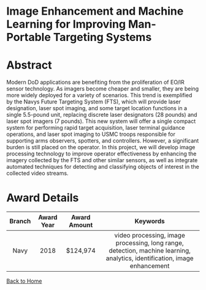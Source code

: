 
Image Enhancement and Machine Learning for Improving Man-Portable Targeting Systems
===================================================================================

# Abstract


Modern DoD applications are benefiting from the proliferation of EO/IR sensor technology. As imagers become cheaper and smaller, they are being more widely deployed for a variety of scenarios. This trend is exemplified by the Navys Future Targeting System (FTS), which will provide laser designation, laser spot imaging, and some target location functions in a single 5.5-pound unit, replacing discrete laser designators (28 pounds) and laser spot imagers (7 pounds). This new system will offer a single compact system for performing rapid target acquisition, laser terminal guidance operations, and laser spot imaging to USMC troops responsible for supporting arms observers, spotters, and controllers. However, a significant burden is still placed on the operator. In this project, we will develop image processing technology to improve operator effectiveness by enhancing the imagery collected by the FTS and other similar sensors, as well as integrate automated techniques for detecting and classifying objects of interest in the collected video streams.  

# Award Details

|Branch|Award Year|Award Amount|Keywords|
| :---: | :---: | :---: | :---: |
|Navy|2018|$124,974|video processing, image processing, long range, detection, machine learning, analytics, identification, image enhancement|
  
  


[Back to Home](https://github.com/chrischow/dod_sbir_awards/Reports/JH/#1949)